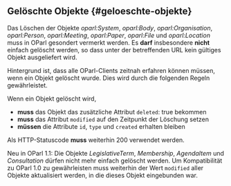 ## Gelöschte Objekte {#geloeschte-objekte}

Das Löschen der Objekte _oparl:System_, _oparl:Body_, _oparl:Organisation_, _oparl:Person_, _oparl:Meeting_,
_oparl:Paper_, _oparl:File_ und _oparl:Location_ muss in OParl gesondert vermerkt werden.
Es **darf** insbesondere **nicht** einfach gelöscht werden, so dass unter der
betreffenden URL kein gültiges Objekt ausgeliefert wird.

Hintergrund ist, dass alle OParl-Clients zeitnah erfahren können müssen,
wenn ein Objekt gelöscht wurde. Dies wird durch die folgenden Regeln
gewährleistet.

Wenn ein Objekt gelöscht wird,

* **muss** das Objekt das zusätzliche Attribut `deleted`: true bekommen
* **muss** das Attribut `modified` auf den Zeitpunkt der Löschung setzen
* **müssen** die Attribute `id`, `type` und `created` erhalten bleiben

Als HTTP-Statuscode **muss** weiterhin 200 verwendet werden.

Neu in OParl 1.1: Die Objekte _LegislativeTerm_, _Membership_, _AgendaItem_ und
_Consultation_ dürfen nicht mehr einfach gelöscht werden. Um Kompatibilität zu
OParl 1.0 zu gewährleisten muss weiterhin der Wert `modified` aller Objekte
aktualisiert werden, in die dieses Objekt eingebunden war.
